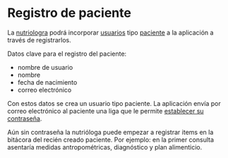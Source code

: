 # Registro de paciente

La [nutriologra](nutriologa.md) podrá incorporar
[usuarios](usuario.md) tipo [paciente](paciente.md) a la aplicación a
través de registrarlos.

Datos clave para el registro del paciente:

- nombre de usuario
- nombre
- fecha de nacimiento
- correo electrónico

Con estos datos se crea un usuario tipo paciente. La aplicación envía
por correo electrónico al paciente una liga que le permite
[establecer su contraseña](password_establecer.md).

Aún sin contraseña la nutrióloga puede empezar a registrar items en la
bitácora del recién creado paciente. Por ejemplo: en la primer
consulta asentaría medidas antropométricas, diagnóstico y plan
alimenticio.
